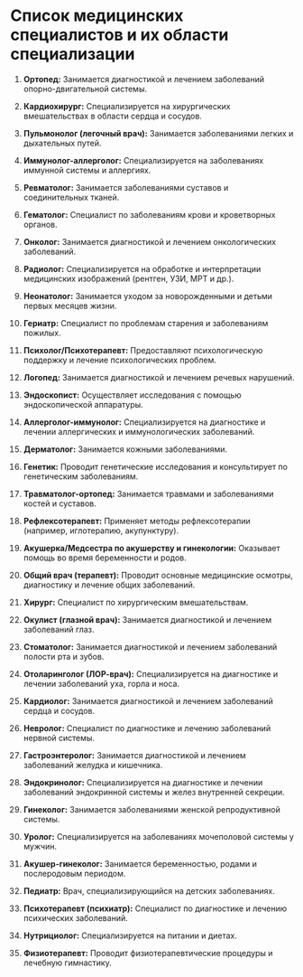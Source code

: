 # Список медицинских специалистов и их области специализации

1. **Ортопед:** Занимается диагностикой и лечением заболеваний опорно-двигательной системы.

2. **Кардиохирург:** Специализируется на хирургических вмешательствах в области сердца и сосудов.

3. **Пульмонолог (легочный врач):** Занимается заболеваниями легких и дыхательных путей.

4. **Иммунолог-аллерголог:** Специализируется на заболеваниях иммунной системы и аллергиях.

5. **Ревматолог:** Занимается заболеваниями суставов и соединительных тканей.

6. **Гематолог:** Специалист по заболеваниям крови и кроветворных органов.

7. **Онколог:** Занимается диагностикой и лечением онкологических заболеваний.

8. **Радиолог:** Специализируется на обработке и интерпретации медицинских изображений (рентген, УЗИ, МРТ и др.).

9. **Неонатолог:** Занимается уходом за новорожденными и детьми первых месяцев жизни.

10. **Гериатр:** Специалист по проблемам старения и заболеваниям пожилых.

11. **Психолог/Психотерапевт:** Предоставляют психологическую поддержку и лечение психологических проблем.

12. **Логопед:** Занимается диагностикой и лечением речевых нарушений.

13. **Эндоскопист:** Осуществляет исследования с помощью эндоскопической аппаратуры.

14. **Аллерголог-иммунолог:** Специализируется на диагностике и лечении аллергических и иммунологических заболеваний.

15. **Дерматолог:** Занимается кожными заболеваниями.

16. **Генетик:** Проводит генетические исследования и консультирует по генетическим заболеваниям.

17. **Травматолог-ортопед:** Занимается травмами и заболеваниями костей и суставов.

18. **Рефлексотерапевт:** Применяет методы рефлексотерапии (например, иглотерапию, акупунктуру).

19. **Акушерка/Медсестра по акушерству и гинекологии:** Оказывает помощь во время беременности и родов.

20. **Общий врач (терапевт):** Проводит основные медицинские осмотры, диагностику и лечение общих заболеваний.

21. **Хирург:** Специалист по хирургическим вмешательствам.

22. **Окулист (глазной врач):** Занимается диагностикой и лечением заболеваний глаз.

23. **Стоматолог:** Занимается диагностикой и лечением заболеваний полости рта и зубов.

24. **Отоларинголог (ЛОР-врач):** Специализируется на диагностике и лечении заболеваний уха, горла и носа.

25. **Кардиолог:** Занимается диагностикой и лечением заболеваний сердца и сосудов.

26. **Невролог:** Специалист по диагностике и лечению заболеваний нервной системы.

27. **Гастроэнтеролог:** Занимается диагностикой и лечением заболеваний желудка и кишечника.

28. **Эндокринолог:** Специализируется на диагностике и лечении заболеваний эндокринной системы и желез внутренней секреции.

29. **Гинеколог:** Занимается заболеваниями женской репродуктивной системы.

30. **Уролог:** Специализируется на заболеваниях мочеполовой системы у мужчин.

31. **Акушер-гинеколог:** Занимается беременностью, родами и послеродовым периодом.

32. **Педиатр:** Врач, специализирующийся на детских заболеваниях.

33. **Психотерапевт (психиатр):** Специалист по диагностике и лечению психических заболеваний.

34. **Нутрициолог:** Специализируется на питании и диетах.

35. **Физиотерапевт:** Проводит физиотерапевтические процедуры и лечебную гимнастику.

